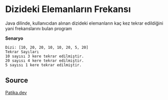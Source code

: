 # Dizideki Elemanların Frekansı

Java dilinde, kullanıcıdan alınan dizideki elemanların kaç kez tekrar edildiğini yani frekanslarını bulan program

**Senaryo**

```
Dizi: [10, 20, 20, 10, 10, 20, 5, 20]
Tekrar Sayıları
10 sayısı 3 kere tekrar edilmiştir.
20 sayısı 4 kere tekrar edilmiştir.
5 sayısı 1 kere tekrar edilmiştir.
```

## Source
[Patika.dev](https://www.patika.dev/tr)
